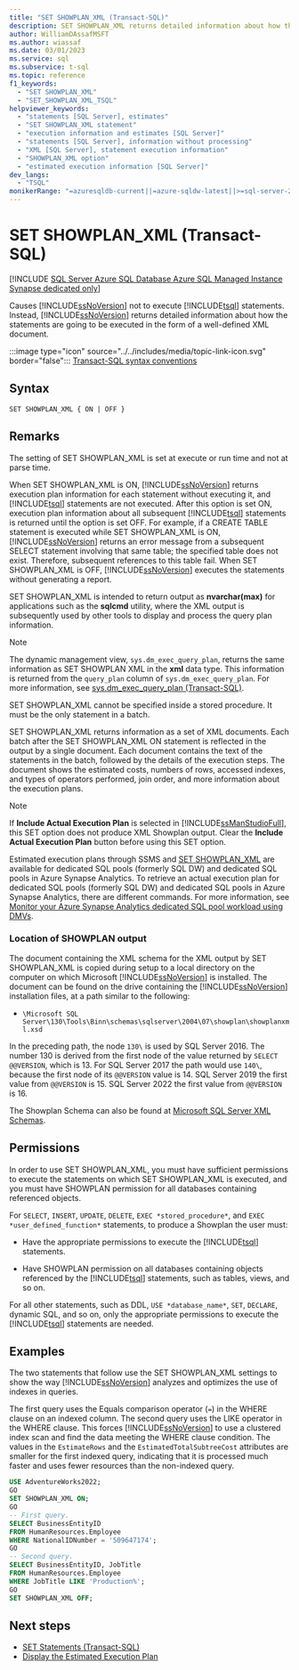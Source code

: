 ```yaml
---
title: "SET SHOWPLAN_XML (Transact-SQL)"
description: SET SHOWPLAN_XML returns detailed information about how the statements are going to be executed in the form of a well-defined XML document.
author: WilliamDAssafMSFT
ms.author: wiassaf
ms.date: 03/01/2023
ms.service: sql
ms.subservice: t-sql
ms.topic: reference
f1_keywords:
  - "SET SHOWPLAN_XML"
  - "SET_SHOWPLAN_XML_TSQL"
helpviewer_keywords:
  - "statements [SQL Server], estimates"
  - "SET SHOWPLAN_XML statement"
  - "execution information and estimates [SQL Server]"
  - "statements [SQL Server], information without processing"
  - "XML [SQL Server], statement execution information"
  - "SHOWPLAN_XML option"
  - "estimated execution information [SQL Server]"
dev_langs:
  - "TSQL"
monikerRange: "=azuresqldb-current||=azure-sqldw-latest||>=sql-server-2016||>=sql-server-linux-2017||=azuresqldb-mi-current"
---
```

# SET SHOWPLAN_XML (Transact-SQL)

[!INCLUDE [SQL Server Azure SQL Database Azure SQL Managed Instance Synapse dedicated only](../../includes/applies-to-version/sql-asdb-asdbmi-asa-dedicated-poolonly.md)]

Causes [!INCLUDE[ssNoVersion](../../includes/ssnoversion-md.md)] not to execute [!INCLUDE[tsql](../../includes/tsql-md.md)] statements. Instead, [!INCLUDE[ssNoVersion](../../includes/ssnoversion-md.md)] returns detailed information about how the statements are going to be executed in the form of a well-defined XML document.

:::image type="icon" source="../../includes/media/topic-link-icon.svg" border="false"::: [Transact-SQL syntax conventions](../../t-sql/language-elements/transact-sql-syntax-conventions-transact-sql.md)

## Syntax

```syntaxsql
SET SHOWPLAN_XML { ON | OFF }
```

## Remarks

The setting of SET SHOWPLAN_XML is set at execute or run time and not at parse time.

When SET SHOWPLAN_XML is ON, [!INCLUDE[ssNoVersion](../../includes/ssnoversion-md.md)] returns execution plan information for each statement without executing it, and [!INCLUDE[tsql](../../includes/tsql-md.md)] statements are not executed. After this option is set ON, execution plan information about all subsequent [!INCLUDE[tsql](../../includes/tsql-md.md)] statements is returned until the option is set OFF. For example, if a CREATE TABLE statement is executed while SET SHOWPLAN_XML is ON, [!INCLUDE[ssNoVersion](../../includes/ssnoversion-md.md)] returns an error message from a subsequent SELECT statement involving that same table; the specified table does not exist. Therefore, subsequent references to this table fail. When SET SHOWPLAN_XML is OFF, [!INCLUDE[ssNoVersion](../../includes/ssnoversion-md.md)] executes the statements without generating a report.

SET SHOWPLAN_XML is intended to return output as **nvarchar(max)** for applications such as the **sqlcmd** utility, where the XML output is subsequently used by other tools to display and process the query plan information.

> [!NOTE]
> The dynamic management view, `sys.dm_exec_query_plan`, returns the same information as SET SHOWPLAN XML in the **xml** data type. This information is returned from the `query_plan` column of `sys.dm_exec_query_plan`. For more information, see [sys.dm_exec_query_plan (Transact-SQL)](../../relational-databases/system-dynamic-management-views/sys-dm-exec-query-plan-transact-sql.md).

SET SHOWPLAN_XML cannot be specified inside a stored procedure. It must be the only statement in a batch.

SET SHOWPLAN_XML returns information as a set of XML documents. Each batch after the SET SHOWPLAN_XML ON statement is reflected in the output by a single document. Each document contains the text of the statements in the batch, followed by the details of the execution steps. The document shows the estimated costs, numbers of rows, accessed indexes, and types of operators performed, join order, and more information about the execution plans.

> [!NOTE]
> If **Include Actual Execution Plan** is selected in [!INCLUDE[ssManStudioFull](../../includes/ssmanstudiofull-md.md)], this SET option does not produce XML Showplan output. Clear the **Include Actual Execution Plan** button before using this SET option.

Estimated execution plans through SSMS and [SET SHOWPLAN_XML](../../t-sql/statements/set-showplan-xml-transact-sql.md) are available for dedicated SQL pools (formerly SQL DW) and dedicated SQL pools in Azure Synapse Analytics. To retrieve an actual execution plan for dedicated SQL pools (formerly SQL DW) and dedicated SQL pools in Azure Synapse Analytics, there are different commands. For more information, see [Monitor your Azure Synapse Analytics dedicated SQL pool workload using DMVs](/azure/synapse-analytics/sql-data-warehouse/sql-data-warehouse-manage-monitor#monitor-query-execution).

### Location of SHOWPLAN output

The document containing the XML schema for the XML output by SET SHOWPLAN_XML is copied during setup to a local directory on the computer on which Microsoft [!INCLUDE[ssNoVersion](../../includes/ssnoversion-md.md)] is installed. The document can be found on the drive containing the [!INCLUDE[ssNoVersion](../../includes/ssnoversion-md.md)] installation files, at a path similar to the following:

- `\Microsoft SQL Server\130\Tools\Binn\schemas\sqlserver\2004\07\showplan\showplanxml.xsd`

In the preceding path, the node `130\` is used by SQL Server 2016. The number 130 is derived from the first node of the value returned by `SELECT @@VERSION`, which is 13. For SQL Server 2017 the path would use `140\`, because the first node of its `@@VERSION` value is 14. SQL Server 2019 the first value from `@@VERSION` is 15. SQL Server 2022 the first value from `@@VERSION` is 16.

The Showplan Schema can also be found at [Microsoft SQL Server XML Schemas](https://schemas.microsoft.com/sqlserver/).

## Permissions

In order to use SET SHOWPLAN_XML, you must have sufficient permissions to execute the statements on which SET SHOWPLAN_XML is executed, and you must have SHOWPLAN permission for all databases containing referenced objects.

For `SELECT`, `INSERT`, `UPDATE`, `DELETE`, `EXEC *stored_procedure*`, and `EXEC *user_defined_function*` statements, to produce a Showplan the user must:

- Have the appropriate permissions to execute the [!INCLUDE[tsql](../../includes/tsql-md.md)] statements.

- Have SHOWPLAN permission on all databases containing objects referenced by the [!INCLUDE[tsql](../../includes/tsql-md.md)] statements, such as tables, views, and so on.

For all other statements, such as DDL, `USE *database_name*`, `SET`, `DECLARE`, dynamic SQL, and so on, only the appropriate permissions to execute the [!INCLUDE[tsql](../../includes/tsql-md.md)] statements are needed.

## Examples

The two statements that follow use the SET SHOWPLAN_XML settings to show the way [!INCLUDE[ssNoVersion](../../includes/ssnoversion-md.md)] analyzes and optimizes the use of indexes in queries.

The first query uses the Equals comparison operator (`=`) in the WHERE clause on an indexed column. The second query uses the LIKE operator in the WHERE clause. This forces [!INCLUDE[ssNoVersion](../../includes/ssnoversion-md.md)] to use a clustered index scan and find the data meeting the WHERE clause condition. The values in the `EstimateRows` and the `EstimatedTotalSubtreeCost` attributes are smaller for the first indexed query, indicating that it is processed much faster and uses fewer resources than the non-indexed query.

```sql
USE AdventureWorks2022;
GO
SET SHOWPLAN_XML ON;
GO
-- First query.
SELECT BusinessEntityID
FROM HumanResources.Employee
WHERE NationalIDNumber = '509647174';
GO
-- Second query.
SELECT BusinessEntityID, JobTitle
FROM HumanResources.Employee
WHERE JobTitle LIKE 'Production%';
GO
SET SHOWPLAN_XML OFF;
```

## Next steps

- [SET Statements (Transact-SQL)](../../t-sql/statements/set-statements-transact-sql.md)
- [Display the Estimated Execution Plan](../../relational-databases/performance/display-the-estimated-execution-plan.md)